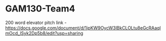 # GAM130-Team4

200 word elevator pitch link - https://docs.google.com/document/d/1ipKW9OycW3lBkCLOLtu8eGcRAaqlmOcd_lSyk2Dp5b8/edit?usp=sharing

